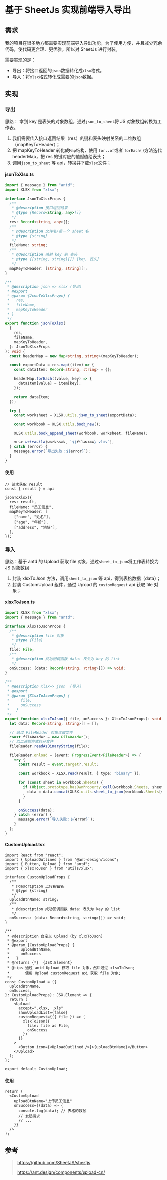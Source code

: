 # 基于 SheetJs 实现前端导入导出

## 需求

我的项目在很多地方都需要实现前端导入导出功能，为了使用方便，并且减少冗余代码，使代码更合理、更优雅，所以对 SheetJs 进行封装。

需要实现的是：

- 导出：将接口返回的`json`数据转化成`xlsx`格式。
- 导入：将`xlsx`格式转化成需要的`json`数据。

## 实现

### 导出

思路： 拿到 key 是表头的对象数组，通过`json_to_sheet`将 JS 对象数组转换为工作表。

1. 我们需要传入接口返回结果（res）的键和表头映射关系的二维数组（mapKeyToHeader）；
2. 把 mapKeyToHeader 转化成`Map`结构，使用 `for..of`或者 `forEach()`方法迭代 headerMap，把 res 的键对应的值赋值给表头；
3. 调用`json_to_sheet` 等 api，转换并下载`xlsx`文件；

#### jsonToXlsx.ts

```ts
import { message } from "antd";
import XLSX from "xlsx";

interface JsonToXlsxProps {
  /**
   * @description 接口返回结果
   * @type {Record<string, any>[]}
   */
  res: Record<string, any>[];
  /**
   * @description 文件名/第一个 sheet 名
   * @type {string}
   */
  fileName: string;
  /**
   * @description 映射 key 到 表头
   * @type {[string, string][]} [key, 表头]
   */
  mapKeyToHeader: [string, string][];
}

/**
 * @description json => xlsx (导出)
 * @export
 * @param {JsonToXlsxProps} {
 *   res,
 *   fileName,
 *   mapKeyToHeader
 * }
 */
export function jsonToXlsx(
  {
    res,
    fileName,
    mapKeyToHeader,
  }: JsonToXlsxProps
): void {
  const headerMap = new Map<string, string>(mapKeyToHeader);

  const exportData = res.map((item) => {
    const dataItem: Record<string, string> = {};

    headerMap.forEach((value, key) => {
      dataItem[value] = item[key];
    });

    return dataItem;
  });

  try {
    const worksheet = XLSX.utils.json_to_sheet(exportData);

    const workbook = XLSX.utils.book_new();

    XLSX.utils.book_append_sheet(workbook, worksheet, fileName);

    XLSX.writeFile(workbook, `${fileName}.xlsx`);
  } catch (error) {
    message.error(`导出失败：${error}`);
  }
}
```

#### 使用

```tsx
// 请求获取 result
const { result } = api

jsonToXlsx({
  res: result,
  fileName: "员工信息",
  mapKeyToHeader: [
    ["name", "姓名"],
    ["age", "年龄"],
    ["address", "地址"],
  ],
});
```

### 导入

思路：基于 antd 的 Upload 获取 file 对象，通过`sheet_to_json`将工作表转换为 JS 对象数组

1. 封装 xlsxToJson 方法，调用`sheet_to_json` 等 api，得到表格数据（data）；
2. 封装 CustomUpload 组件，通过 Upload 的 `customRequest` api 获取 file 对象；

#### xlsxToJson.ts

```ts
import XLSX from "xlsx";
import { message } from "antd";

interface XlsxToJsonProps {
  /**
   * @description file 对象
   * @type {File}
   */
  file: File;
  /**
   * @description 成功回调函数 data: 表头为 key 的 list
   */
  onSuccess: (data: Record<string, string>[]) => void;
}

/**
 * @description xlsx=> json  (导入)
 * @export
 * @param {XlsxToJsonProps} {
 *     file,
 *     onSuccess
 *   }
 */
export function xlsxToJson({ file, onSuccess }: XlsxToJsonProps): void {
  let data: Record<string, string>[] = [];

  // 通过 FileReader 对象读取文件
  const fileReader = new FileReader();
  // 以二进制方式打开文件
  fileReader.readAsBinaryString(file);

  fileReader.onload = (event: ProgressEvent<FileReader>) => {
    try {
      const result = event.target?.result;

      const workbook = XLSX.read(result, { type: "binary" });

      for (const sheet in workbook.Sheets) {
        if (Object.prototype.hasOwnProperty.call(workbook.Sheets, sheet)) {
          data = data.concat(XLSX.utils.sheet_to_json(workbook.Sheets[sheet]));
        }
      }

      onSuccess(data);
    } catch (error) {
      message.error(`导入失败：${error}`);
    }
  };
}
```

#### CustomUpload.tsx

```tsx
import React from "react";
import { UploadOutlined } from "@ant-design/icons";
import { Button, Upload } from "antd";
import { xlsxToJson } from "utils/xlsx";

interface CustomUploadProps {
  /**
   * @description 上传按钮名
   * @type {string}
   */
  uploadBtnName: string;
  /**
   * @description 成功回调函数 data: 表头为 key 的 list
   */
  onSuccess: (data: Record<string, string>[]) => void;
}

/**
 * @description 自定义 Upload (by xlsxToJson)
 * @export
 * @param {CustomUploadProps} {
 *     uploadBtnName,
 *     onSuccess
 *   }
 * @returns {*}  {JSX.Element}
 * @tips 通过 antd Upload 获取 file 对象，然后通过 xlsxToJson;
 *       使用 Upload customRequest api 获取 file 对象;
 */
const CustomUpload = ({
  uploadBtnName,
  onSuccess,
}: CustomUploadProps): JSX.Element => {
  return (
    <Upload
      accept=".xlsx, .xls"
      showUploadList={false}
      customRequest={({ file }) => {
        xlsxToJson({
          file: file as File,
          onSuccess
        })
      }}
    >
      <Button icon={<UploadOutlined />}>{uploadBtnName}</Button>
    </Upload>
  );
};

export default CustomUpload;
```

#### 使用

```tsx
return (
  <CustomUpload
    uploadBtnName="上传员工信息"
    onSuccess={(data) => {
      console.log(data); // 表格的数据
      // 发起请求
      // ...
    }}
  />
);
```

## 参考

> <https://github.com/SheetJS/sheetjs>
>
> <https://ant.design/components/upload-cn/>
